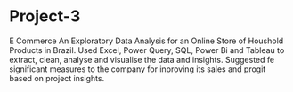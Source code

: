 # Project-3
E Commerce
An Exploratory Data Analysis for an Online Store of Houshold Products in Brazil.
Used Excel, Power Query, SQL, Power Bi and Tableau to extract, clean, analyse and visualise the data and insights.
Suggested fe significant measures to the company for inproving its sales and progit based on project insights.
